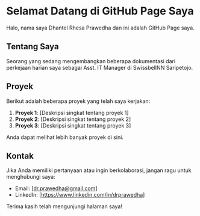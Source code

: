 # Selamat Datang di GitHub Page Saya

Halo, nama saya Dhantel Rhesa Prawedha dan ini adalah GitHub Page saya.

## Tentang Saya

Seorang yang sedang mengembangkan beberapa dokumentasi dari perkejaan harian saya sebagai Asst. IT Manager di SwissbelINN Saripetojo.

## Proyek

Berikut adalah beberapa proyek yang telah saya kerjakan:

1. **Proyek 1**: [Deskripsi singkat tentang proyek 1]
2. **Proyek 2**: [Deskripsi singkat tentang proyek 2]
3. **Proyek 3**: [Deskripsi singkat tentang proyek 3]

Anda dapat melihat lebih banyak proyek di sini.

## Kontak

Jika Anda memiliki pertanyaan atau ingin berkolaborasi, jangan ragu untuk menghubungi saya:

- Email: [dr.prawedha@gmail.com]
- LinkedIn: [https://www.linkedin.com/in/drprawedha]

Terima kasih telah mengunjungi halaman saya!
